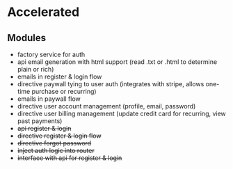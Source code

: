 
# Accelerated

## Modules
- factory service for auth
- api email generation with html support (read .txt or .html to determine plain or rich)
- emails in register & login flow
- directive paywall tying to user auth (integrates with stripe, allows one-time purchase or recurring)
- emails in paywall flow
- directive user account management (profile, email, password)
- directive user billing management (update credit card for recurring, view past payments)
- ~~api register & login~~
- ~~directive register & login flow~~
- ~~directive forgot password~~
- ~~inject auth logic into router~~
- ~~interface with api for register & login~~
